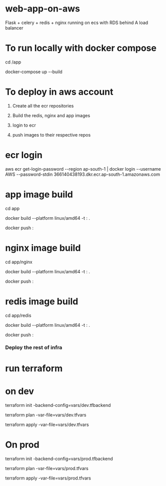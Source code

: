 
# web-app-on-aws
Flask + celery + redis + nginx running on ecs with RDS behind A load balancer


# To run locally with docker compose
cd /app

docker-compose up --build



# To deploy in aws account

1. Create all the ecr repositories

2. Build the redis, nginx and app images

3. login to ecr

4. push images to their respective repos

# ecr login 

aws ecr get-login-password --region ap-south-1 | docker login --username AWS --password-stdin 366140438193.dkr.ecr.ap-south-1.amazonaws.com


# app image build 

cd app

docker build --platform linux/amd64 -t <repo URI>:<tag> .

docker push <repo URI>:<tag>


# nginx image build 

cd app/nginx

docker build --platform linux/amd64 -t <repo URI>:<tag> .

docker push <repo URI>:<tag>


# redis image build 
cd app/redis

docker build --platform linux/amd64 -t <repo URI>:<tag> .

docker push <repo URI>:<tag>

### Deploy the rest of infra  ###

# run terraform 
# on dev 

terraform init -backend-config=vars/dev.tfbackend

terraform plan -var-file=vars/dev.tfvars

terraform apply -var-file=vars/dev.tfvars

# On prod 

terraform init -backend-config=vars/prod.tfbackend

terraform plan -var-file=vars/prod.tfvars

terraform apply -var-file=vars/prod.tfvars

